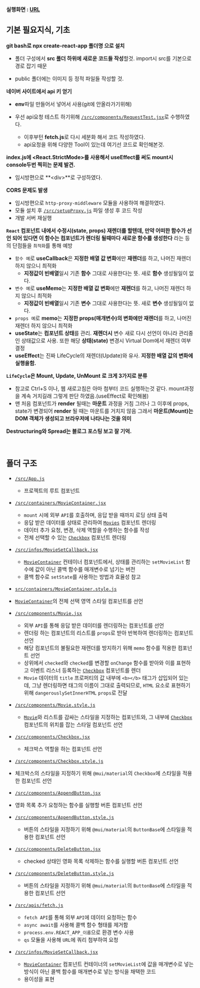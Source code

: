 **실행화면 : [URL](https://bh946.github.io/react-naver-movie-api/)**



## 기본 필요지식, 기초

**git bash로 npx create-react-app 폴더명 으로 설치**

* 폴더 구성에서 **src 폴더 하위에 새로운 코드들 작성**할것. import시 src를 기본으로 경로 잡기 때문

* public 폴더에는 이미지 등 정적 파일들 작성할 것.



**네이버 사이트에서 api 키 얻기** 

* **env**파일 만들어서 넣어서 사용(git에 안올라가기위해)

* 우선 api요청 테스트 하기위해 [`/src/components/RequestTest.jsx`](./src/components/RequestTest.jsx)로 수행하였다.
  * 이후부턴 **fetch.js**로 다시 세분화 해서 코드 작성하였다.
  * api요청을 위해 다양한 Tool이 있는데 여기선 코드로 확인해본것.



**index.js에 <React.StrictMode>를 사용해서 useEffect를 써도 mount시 console두번 찍히는 문제 발견.**

* 임시방편으로 **\<div>**로 구성하였다.



**CORS 문제도 발생**

* 임시방편으로 `http-proxy-middleware` 모듈을 사용하여 해결하였다.
* 모듈 설치 후 [`/src/setupProxy.js`](./src/setupProxy.js) 파일 생성 후 코드 작성
* 개발 서버 재실행



**`React` 컴포넌트 내에서 수정시(state, props) 재렌더를 할텐데, 
만약 어떠한 함수가 선언 되어 있다면 이 함수는 컴포넌트가 렌더링 될때마다 
새로운 함수를 생성한다** 라는 등의 단점들을 `최적화`를 통해 예방  

* `함수 예`로 **useCallback**은 **지정한 배열 값 변화**에만 **재렌더**를 하고, 나머진 재렌더 하지 않으니 최적화
  * **지정값이 빈배열**일시 기존 **함수** 그대로 사용한다는 뜻. 새로 **함수** 생성될일이 없다.
* `변수 예`로 **useMemo**는 **지정한 배열 값 변화**에만 **재렌더**를 하고, 나머진 재렌더 하지 않으니 최적화
  * **지정값이 빈배열**일시 기존 **변수** 그대로 사용한다는 뜻. 새로 **변수** 생성될일이 없다.
* `props 예`로 **memo**는 **지정한 props(매개변수)의 변화에만 재렌더**를 하고, 나머진 재렌더 하지 않으니 최적화
* **useState**는  **컴포넌트 상태**를 관리. **재렌더시** 변수 새로 다시 선언이 아니라 관리중인 상태값으로 사용. 또한 해당 **상태(state)** 변경시 Virtual Dom에서 재렌더 여부 결정
* **useEffect**는 진짜 LifeCycle의 재렌더(Update)와 유사. **지정한 배열 값의 변화에 실행을함.**



**`LifeCycle`은 Mount, Update, UnMount 로 크게 3가지로 분류**

* 참고로 Ctrl+S 이나, 웹 새로고침은 아마 첨부터 코드 실행하는것 같다. mount과정을 계속 거치길래 그렇게 판단 하였음.(useEffect로 확인해봄)
* 맨 처음 컴포넌트가 **render** 될때는 **마운트** 과정을 거침
  그러나 그 이후에 props, state가 변경되어 **render** 될 때는 마운트를 거치지 않음
  그래서 **마운트(Mount)는 DOM 객체가 생성되고 브라우저에 나타나는 것을 의미**



**Destructuring와 Spread는 블로그 포스팅 보고 잘 기억.**

<br>

## 폴더 구조

- [`/src/App.js`](./src/App.js)

  - 프로젝트의 루트 컴포넌트
- [`/src/containers/MovieContainer.jsx`](./src/containers/MovieContainer.jsx)

  - `mount` 시에 외부 `API`를 호출하며, 응답 받을 때까지 로딩 상태 출력
  - 응답 받은 데이터를 상태로 관리하여 [`Movies`](./src/components/Movie.jsx) 컴포넌트 렌더링
  - 데이터 추가 요청, 변경, 삭제 역할을 수행하는 함수를 작성
  - 전체 선택할 수 있는 [`Checkbox`](./src/components/Checkbox.jsx) 컴포넌트 렌더링
- [`/src/infos/MovieSetCallback.jsx`](./src/infos/MovieSetCallback.jsx)
  - [`MovieContainer`](./src/containers/MovieContainer.jsx) 컨테이너 컴포넌트에서, 상태를 관리하는 `setMovieList` 함수에 값이 아닌 콜백 함수를 매개변수로 넘기는 버전
  - 콜백 함수로 `setState`를 사용하는 방법과 효율성 참고
- [`src/containers/MovieContainer.style.js`](./src/containers/MovieContainer.style.js)
- [`MovieContainer`](./src/containers/MovieContainer.jsx)의 전체 선택 영역 스타일 컴포넌트를 선언
- [`/src/components/Movie.jsx`](./src/components/Movie.jsx)
  - 외부 `API`를 통해 응답 받은 데이터를 렌더링하는 컴포넌트를 선언
  - 렌더링 하는 컴포넌트의 리스트를 `props`로 받아 반복하여 렌더링하는 컴포넌트 선언
  - 해당 컴포넌트의 불필요한 재렌더를 방지하기 위해 `memo` 함수를 적용한 컴포넌트 선언
  - 상위에서 `checked`와 `checked`를 변경할 `onChange` 함수를 받아와 이를 표현하고 이벤트 리스너 등록하는 [`Checkbox`](./src/components/Checkbox.jsx) 컴포넌트를 렌더
  - `Movie` 데이터의 `title` 프로퍼티의 값 내부에 `<b></b>` 태그가 삽입되어 있는데, 그냥 렌더링하면 태그의 이름이 그대로 출력되므로, `HTML` 요소로 표현하기 위해 `dangerouslySetInnerHTML` `props`로 전달
- [`/src/components/Movie.style.js`](./src/components/Movie.style.js)

  - [`Movie`](./src/components/Movie.jsx)와 리스트를 감싸는 스타일을 지정하는 컴포넌트와, 그 내부에 [`Checkbox`](./src/components/Checkbox.jsx) 컴포넌트의 위치를 잡는 스타일 컴포넌트 선언
- [`/src/components/Checkbox.jsx`](./src/components/Checkbox.jsx)

  - 체크박스 역할을 하는 컴포넌트 선언
- [`/src/components/Checkbox.style.js`](./src/components/Checkbox.style.js)
- 체크박스의 스타일을 지정하기 위해 `@mui/material`의 `Checkbox`에 스타일을 적용한 컴포넌트 선언
- [`/src/components/AppendButton.jsx`](./src/components/AppendButton.jsx)
- 영화 목록 추가 요청하는 함수를 실행할 버튼 컴포넌트 선언
- [`/src/components/AppendButton.style.js`](./src/components/AppendButton.style.js)

  - 버튼의 스타일을 지정하기 위해 `@mui/material`의 `ButtonBase`에 스타일을 적용한 컴포넌트 선언
- [`/src/components/DeleteButton.jsx`](./src/components/DeleteButton.jsx)

  - checked 상태인 영화 목록 삭제하는 함수를 실행할 버튼 컴포넌트 선언
- [`/src/components/DeleteButton.style.js`](./src/components/DeleteButton.style.js)

  - 버튼의 스타일을 지정하기 위해 `@mui/material`의 `ButtonBase`에 스타일을 적용한 컴포넌트 선언
- [`/src/apis/fetch.js`](./src/apis/fetch.js)
  - `fetch API`를 통해 외부 `API`에 데이터 요청하는 함수
  - `async await`를 사용해 콜백 함수 형태를 제거함
  - `process.env.REACT_APP_이름`으로 환경 변수 사용
  - `qs` 모듈을 사용해 `URL`에 쿼리 첨부하여 요청
- [`/src/infos/MovieSetCallback.jsx`](./src/infos/MovieSetCallback.jsx)

  - [`MovieContainer`](./src/containers/MovieContainer.jsx) 컴포넌트 컨테이너의 `setMovieList`에 값을 매개변수로 넣는 방식이 아닌 콜백 함수를 매개변수로 넣는 방식을 채택한 코드
  - 용이성을 표현

